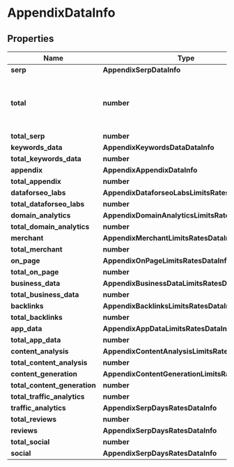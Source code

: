 # AppendixDataInfo

## Properties

| Name | Type | Description | Notes |
|------------ | ------------- | ------------- | -------------|
**serp** | **AppendixSerpDataInfo** |  |[optional]|
**total** | **number** | total amount of money deposited to your account |[optional]|
**total_serp** | **number** |  |[optional]|
**keywords_data** | **AppendixKeywordsDataDataInfo** |  |[optional]|
**total_keywords_data** | **number** |  |[optional]|
**appendix** | **AppendixAppendixDataInfo** |  |[optional]|
**total_appendix** | **number** |  |[optional]|
**dataforseo_labs** | **AppendixDataforseoLabsLimitsRatesDataInfo** |  |[optional]|
**total_dataforseo_labs** | **number** |  |[optional]|
**domain_analytics** | **AppendixDomainAnalyticsLimitsRatesDataInfo** |  |[optional]|
**total_domain_analytics** | **number** |  |[optional]|
**merchant** | **AppendixMerchantLimitsRatesDataInfo** |  |[optional]|
**total_merchant** | **number** |  |[optional]|
**on_page** | **AppendixOnPageLimitsRatesDataInfo** |  |[optional]|
**total_on_page** | **number** |  |[optional]|
**business_data** | **AppendixBusinessDataLimitsRatesDataInfo** |  |[optional]|
**total_business_data** | **number** |  |[optional]|
**backlinks** | **AppendixBacklinksLimitsRatesDataInfo** |  |[optional]|
**total_backlinks** | **number** |  |[optional]|
**app_data** | **AppendixAppDataLimitsRatesDataInfo** |  |[optional]|
**total_app_data** | **number** |  |[optional]|
**content_analysis** | **AppendixContentAnalysisLimitsRatesDataInfo** |  |[optional]|
**total_content_analysis** | **number** |  |[optional]|
**content_generation** | **AppendixContentGenerationLimitsRatesDataInfo** |  |[optional]|
**total_content_generation** | **number** |  |[optional]|
**total_traffic_analytics** | **number** |  |[optional]|
**traffic_analytics** | **AppendixSerpDaysRatesDataInfo** |  |[optional]|
**total_reviews** | **number** |  |[optional]|
**reviews** | **AppendixSerpDaysRatesDataInfo** |  |[optional]|
**total_social** | **number** |  |[optional]|
**social** | **AppendixSerpDaysRatesDataInfo** |  |[optional]|